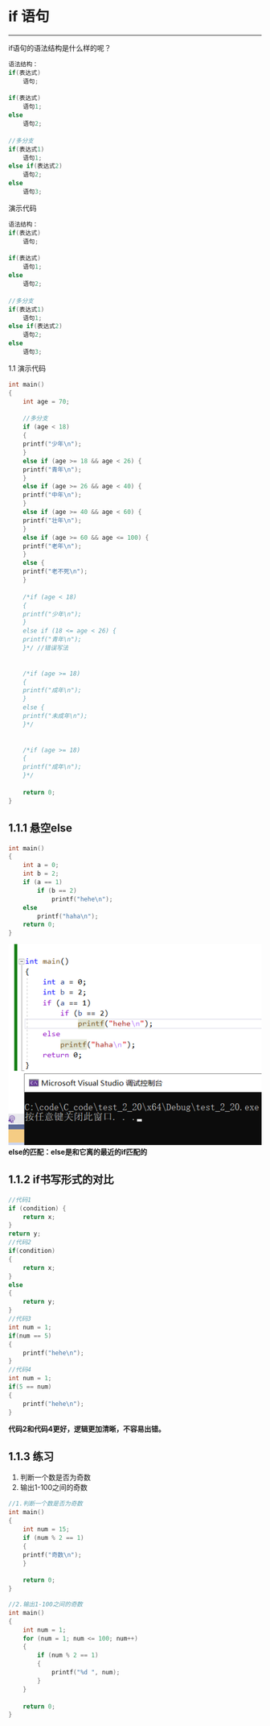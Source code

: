 # if 语句

------

if语句的语法结构是什么样的呢？

```C
语法结构：
if(表达式)
    语句;

if(表达式)
    语句1;
else
    语句2;

//多分支
if(表达式1)
    语句1;
else if(表达式2)
    语句2;
else
    语句3;
```

演示代码

```C
语法结构：
if(表达式)
    语句;

if(表达式)
    语句1;
else
    语句2;

//多分支
if(表达式1)
    语句1;
else if(表达式2)
    语句2;
else
    语句3;
```

1.1 演示代码

```C
int main()
{
    int age = 70;

    //多分支
    if (age < 18)
    {
    printf("少年\n");
    }
    else if (age >= 18 && age < 26) {
    printf("青年\n");
    }
    else if (age >= 26 && age < 40) {
    printf("中年\n");
    }
    else if (age >= 40 && age < 60) {
    printf("壮年\n");
    }
    else if (age >= 60 && age <= 100) {
    printf("老年\n");
    }
    else {
    printf("老不死\n");
    }

    /*if (age < 18)
    {
    printf("少年\n");
    }
    else if (18 <= age < 26) {
    printf("青年\n");
    }*/ //错误写法


    /*if (age >= 18)
    {
    printf("成年\n");
    }
    else {
    printf("未成年\n");
    }*/


    /*if (age >= 18)
    {
    printf("成年\n");
    }*/

    return 0;
}
```

## 1.1.1 悬空else

```C
int main()
{
    int a = 0;
    int b = 2;
    if (a == 1)
        if (b == 2)
            printf("hehe\n");
    else
        printf("haha\n");
    return 0;
}
```

![](Snipaste_2023-02-20_22-22-39.png)
**else的匹配：else是和它离的最近的if匹配的**

## 1.1.2 if书写形式的对比

```C
//代码1
if (condition) {
    return x;
}
return y;
//代码2
if(condition)
{
    return x;
}
else
{
    return y;
}
//代码3
int num = 1;
if(num == 5)
{
    printf("hehe\n");
}
//代码4
int num = 1;
if(5 == num)
{
    printf("hehe\n");
}
```

**代码2和代码4更好，逻辑更加清晰，不容易出错。**

## 1.1.3 练习

1. 判断一个数是否为奇数
2. 输出1-100之间的奇数

```C
//1.判断一个数是否为奇数
int main()
{
    int num = 15;
    if (num % 2 == 1)
    {
    printf("奇数\n");
    }

    return 0;
}
```

```C
//2.输出1-100之间的奇数
int main()
{
    int num = 1;
    for (num = 1; num <= 100; num++)
    {
        if (num % 2 == 1)
        {
            printf("%d ", num);
        }
    }

    return 0;
}
```
